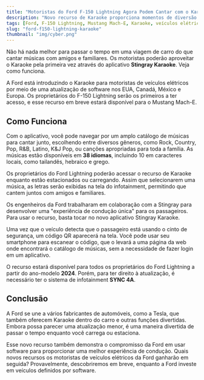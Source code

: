 ```yaml
---
title: "Motoristas do Ford F-150 Lightning Agora Podem Cantar com o Karaoke Embutido"
description: "Novo recurso de Karaoke proporciona momentos de diversão para motoristas do F-150 Lightning e Mustang Mach-E."
tags: [Ford, F-150 Lightning, Mustang Mach-E, Karaoke, veículos elétricos]
slug: "ford-f150-lightning-karaoke"
thumbnail: "img/cyber.png"
---
```


Não há nada melhor para passar o tempo em uma viagem de carro do que cantar músicas com amigos e familiares. Os motoristas poderão aproveitar o Karaoke pela primeira vez através do aplicativo **Stingray Karaoke**. Veja como funciona.

A Ford está introduzindo o Karaoke para motoristas de veículos elétricos por meio de uma atualização de software nos EUA, Canadá, México e Europa. Os proprietários do F-150 Lightning serão os primeiros a ter acesso, e esse recurso em breve estará disponível para o Mustang Mach-E.

## Como Funciona

Com o aplicativo, você pode navegar por um amplo catálogo de músicas para cantar junto, escolhendo entre diversos gêneros, como Rock, Country, Pop, R&B, Latino, K&J Pop, ou canções apropriadas para toda a família. As músicas estão disponíveis em **38 idiomas**, incluindo 10 em caracteres locais, como tailandês, hebraico e grego.

Os proprietários do Ford Lightning poderão acessar o recurso de Karaoke enquanto estão estacionados ou carregando. Assim que selecionarem uma música, as letras serão exibidas na tela do infotainment, permitindo que cantem juntos com amigos e familiares.

Os engenheiros da Ford trabalharam em colaboração com a Stingray para desenvolver uma "experiência de condução única" para os passageiros. Para usar o recurso, basta tocar no novo aplicativo Stingray Karaoke.

Uma vez que o veículo detecta que o passageiro está usando o cinto de segurança, um código QR aparecerá na tela. Você pode usar seu smartphone para escanear o código, que o levará a uma página da web onde encontrará o catálogo de músicas, sem a necessidade de fazer login em um aplicativo.

O recurso estará disponível para todos os proprietários do Ford Lightning a partir do ano-modelo **2024**. Porém, para ter direito à atualização, é necessário ter o sistema de infotainment **SYNC 4A**.

## Conclusão

A Ford se une a vários fabricantes de automóveis, como a Tesla, que também oferecem Karaoke dentro do carro e outras funções divertidas. Embora possa parecer uma atualização menor, é uma maneira divertida de passar o tempo enquanto você carrega ou estaciona.

Esse novo recurso também demonstra o compromisso da Ford em usar software para proporcionar uma melhor experiência de condução. Quais novos recursos os motoristas de veículos elétricos da Ford ganharão em seguida? Provavelmente, descobriremos em breve, enquanto a Ford investe em veículos definidos por software.